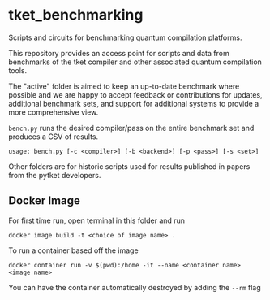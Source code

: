 # tket_benchmarking
Scripts and circuits for benchmarking quantum compilation platforms.

This repository provides an access point for scripts and data from benchmarks of the tket compiler and other associated quantum compilation tools.

The "active" folder is aimed to keep an up-to-date benchmark where possible and we are happy to accept feedback or contributions for updates, additional benchmark sets, and support for additional systems to provide a more comprehensive view.


`bench.py` runs the desired compiler/pass on the entire benchmark set and produces a CSV of results.

`usage: bench.py [-c <compiler>] [-b <backend>] [-p <pass>] [-s <set>]`

Other folders are for historic scripts used for results published in papers from the pytket developers.

## Docker Image

For first time run, open terminal in this folder and run

```
docker image build -t <choice of image name> .
```

To run a container based off the image

```
docker container run -v $(pwd):/home -it --name <container name> <image name>
```

You can have the container automatically destroyed by adding the `--rm` flag
